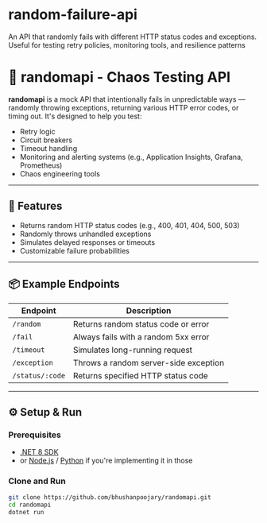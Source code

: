 # random-failure-api
An API that randomly fails with different HTTP status codes and exceptions. Useful for testing retry policies, monitoring tools, and resilience patterns

# 🎲 randomapi - Chaos Testing API

**randomapi** is a mock API that intentionally fails in unpredictable ways — randomly throwing exceptions, returning various HTTP error codes, or timing out. It's designed to help you test:

- Retry logic
- Circuit breakers
- Timeout handling
- Monitoring and alerting systems (e.g., Application Insights, Grafana, Prometheus)
- Chaos engineering tools

---

## 🚀 Features

- Returns random HTTP status codes (e.g., 400, 401, 404, 500, 503)
- Randomly throws unhandled exceptions
- Simulates delayed responses or timeouts
- Customizable failure probabilities

---

## 📦 Example Endpoints

| Endpoint       | Description                                  |
|----------------|----------------------------------------------|
| `/random`      | Returns random status code or error          |
| `/fail`        | Always fails with a random 5xx error         |
| `/timeout`     | Simulates long-running request               |
| `/exception`   | Throws a random server-side exception        |
| `/status/:code`| Returns specified HTTP status code           |

---

## ⚙️ Setup & Run

### Prerequisites
- [.NET 8 SDK](https://dotnet.microsoft.com/)
- or [Node.js](https://nodejs.org/) / [Python](https://www.python.org/) if you're implementing it in those

### Clone and Run

```bash
git clone https://github.com/bhushanpoojary/randomapi.git
cd randomapi
dotnet run

